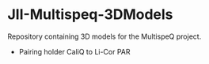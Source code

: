 # JII-Multispeq-3DModels

Repository containing 3D models for the MultispeQ project. 

- Pairing holder CaliQ to Li-Cor PAR 
